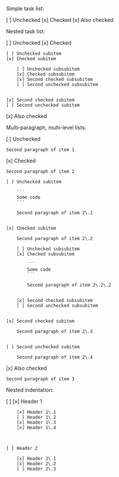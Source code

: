 ﻿Simple task list\:

[ ]	Unchecked
[x]	Checked
[x]	Also checked

Nested task list\:

[ ]	Unchecked
[x]	Checked 
	
	[ ]	Unchecked subitem
	[x]	Checked subitem 
		
		[ ]	Unchecked subsubitem
		[x]	Checked subsubitem
		[x]	Second checked subsubitem
		[ ]	Second unchecked subsubitem
		
	
	[x]	Second checked subitem
	[ ]	Second unchecked subitem
	

[x]	Also checked

Multi\-paragraph, multi\-level lists\:

[ ]	Unchecked
	
	Second paragraph of item 1
	

[x]	Checked
	
	Second paragraph of item 2
	
	[ ]	Unchecked subitem
		
		```
		Some code
		```
		
		Second paragraph of item 2\.1
		
	
	[x]	Checked subitem
		
		Second paragraph of item 2\.2
		
		[ ]	Unchecked subsubitem
		[x]	Checked subsubitem
			
			```
			Some code
			```
			
			Second paragraph of item 2\.2\.2
			
		
		[x]	Second checked subsubitem
		[ ]	Second unchecked subsubitem
		
	
	[x]	Second checked subitem
		
		Second paragraph of item 2\.3
		
	
	[ ]	Second unchecked subitem
		
		Second paragraph of item 2\.4
		
	
	

[x]	Also checked
	
	Second paragraph of item 3
	


Nested indentation\:

[ ]	[x]	Header 1
		
		[x]	Header 1\.1
		[ ]	Header 1\.2
		[x]	Header 1\.3
		[x]	Header 1\.4
		
	
	
	[ ]	Header 2
		
		[x]	Header 2\.1
		[x]	Header 2\.2
		[ ]	Header 2\.3
		
	
	


